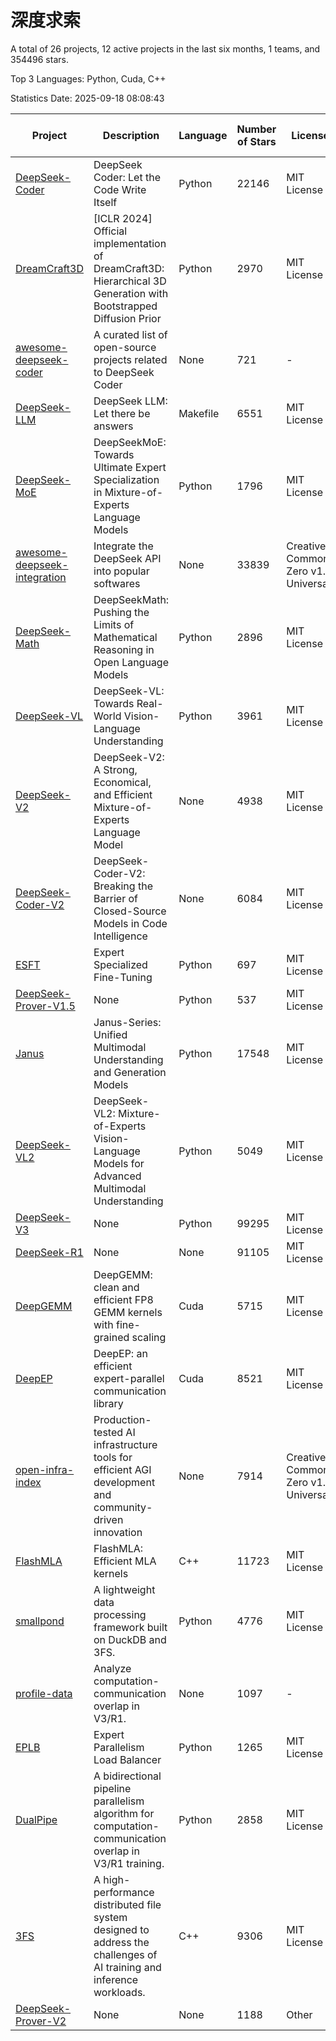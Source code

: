 # 深度求索

A total of 26 projects, 12 active projects in the last six months, 1 teams, and 354496 stars.

Top 3 Languages: Python, Cuda, C++

Statistics Date: 2025-09-18 08:08:43

| Project | Description | Language | Number of Stars | License | Creation Date | Last Updated Date | Last Pushed Date |
| --- | --- | --- | --- | --- | --- | --- | --- |
| [DeepSeek-Coder](https://github.com/deepseek-ai/DeepSeek-Coder) | DeepSeek Coder: Let the Code Write Itself | Python | 22146 | MIT License | 2023-10-20 | 2025-09-18 | 2024-05-21 |
| [DreamCraft3D](https://github.com/deepseek-ai/DreamCraft3D) | [ICLR 2024] Official implementation of DreamCraft3D: Hierarchical 3D Generation with Bootstrapped Diffusion Prior | Python | 2970 | MIT License | 2023-10-23 | 2025-09-16 | 2025-04-22 |
| [awesome-deepseek-coder](https://github.com/deepseek-ai/awesome-deepseek-coder) | A curated list of open-source projects related to DeepSeek Coder | None | 721 | - | 2023-11-06 | 2025-09-13 | 2024-04-03 |
| [DeepSeek-LLM](https://github.com/deepseek-ai/DeepSeek-LLM) | DeepSeek LLM: Let there be answers | Makefile | 6551 | MIT License | 2023-11-29 | 2025-09-18 | 2024-02-04 |
| [DeepSeek-MoE](https://github.com/deepseek-ai/DeepSeek-MoE) | DeepSeekMoE: Towards Ultimate Expert Specialization in Mixture-of-Experts Language Models | Python | 1796 | MIT License | 2024-01-02 | 2025-09-15 | 2024-01-16 |
| [awesome-deepseek-integration](https://github.com/deepseek-ai/awesome-deepseek-integration) | Integrate the DeepSeek API into popular softwares | None | 33839 | Creative Commons Zero v1.0 Universal | 2024-01-11 | 2025-09-18 | 2025-09-04 |
| [DeepSeek-Math](https://github.com/deepseek-ai/DeepSeek-Math) | DeepSeekMath: Pushing the Limits of Mathematical Reasoning in Open Language Models | Python | 2896 | MIT License | 2024-02-05 | 2025-09-18 | 2024-04-15 |
| [DeepSeek-VL](https://github.com/deepseek-ai/DeepSeek-VL) | DeepSeek-VL: Towards Real-World Vision-Language Understanding | Python | 3961 | MIT License | 2024-03-07 | 2025-09-17 | 2024-04-24 |
| [DeepSeek-V2](https://github.com/deepseek-ai/DeepSeek-V2) | DeepSeek-V2: A Strong, Economical, and Efficient Mixture-of-Experts Language Model | None | 4938 | MIT License | 2024-04-22 | 2025-09-17 | 2024-09-25 |
| [DeepSeek-Coder-V2](https://github.com/deepseek-ai/DeepSeek-Coder-V2) | DeepSeek-Coder-V2: Breaking the Barrier of Closed-Source Models in Code Intelligence | None | 6084 | MIT License | 2024-06-14 | 2025-09-18 | 2024-09-24 |
| [ESFT](https://github.com/deepseek-ai/ESFT) | Expert Specialized Fine-Tuning | Python | 697 | MIT License | 2024-07-04 | 2025-09-16 | 2025-05-22 |
| [DeepSeek-Prover-V1.5](https://github.com/deepseek-ai/DeepSeek-Prover-V1.5) | None | Python | 537 | MIT License | 2024-08-15 | 2025-09-18 | 2024-08-16 |
| [Janus](https://github.com/deepseek-ai/Janus) | Janus-Series: Unified Multimodal Understanding and Generation Models | Python | 17548 | MIT License | 2024-10-18 | 2025-09-18 | 2025-02-01 |
| [DeepSeek-VL2](https://github.com/deepseek-ai/DeepSeek-VL2) | DeepSeek-VL2: Mixture-of-Experts Vision-Language Models for Advanced Multimodal Understanding | Python | 5049 | MIT License | 2024-12-13 | 2025-09-18 | 2025-02-26 |
| [DeepSeek-V3](https://github.com/deepseek-ai/DeepSeek-V3) | None | Python | 99295 | MIT License | 2024-12-26 | 2025-09-18 | 2025-08-28 |
| [DeepSeek-R1](https://github.com/deepseek-ai/DeepSeek-R1) | None | None | 91105 | MIT License | 2025-01-20 | 2025-09-18 | 2025-06-27 |
| [DeepGEMM](https://github.com/deepseek-ai/DeepGEMM) | DeepGEMM: clean and efficient FP8 GEMM kernels with fine-grained scaling | Cuda | 5715 | MIT License | 2025-02-13 | 2025-09-16 | 2025-09-12 |
| [DeepEP](https://github.com/deepseek-ai/DeepEP) | DeepEP: an efficient expert-parallel communication library | Cuda | 8521 | MIT License | 2025-02-17 | 2025-09-18 | 2025-09-17 |
| [open-infra-index](https://github.com/deepseek-ai/open-infra-index) | Production-tested AI infrastructure tools for efficient AGI development and community-driven innovation | None | 7914 | Creative Commons Zero v1.0 Universal | 2025-02-21 | 2025-09-16 | 2025-05-15 |
| [FlashMLA](https://github.com/deepseek-ai/FlashMLA) | FlashMLA: Efficient MLA kernels | C++ | 11723 | MIT License | 2025-02-21 | 2025-09-18 | 2025-08-27 |
| [smallpond](https://github.com/deepseek-ai/smallpond) | A lightweight data processing framework built on DuckDB and 3FS. | Python | 4776 | MIT License | 2025-02-24 | 2025-09-16 | 2025-03-05 |
| [profile-data](https://github.com/deepseek-ai/profile-data) | Analyze computation-communication overlap in V3/R1. | None | 1097 | - | 2025-02-26 | 2025-09-05 | 2025-03-21 |
| [EPLB](https://github.com/deepseek-ai/EPLB) | Expert Parallelism Load Balancer | Python | 1265 | MIT License | 2025-02-26 | 2025-09-15 | 2025-03-24 |
| [DualPipe](https://github.com/deepseek-ai/DualPipe) | A bidirectional pipeline parallelism algorithm for computation-communication overlap in V3/R1 training. | Python | 2858 | MIT License | 2025-02-26 | 2025-09-16 | 2025-03-10 |
| [3FS](https://github.com/deepseek-ai/3FS) |  A high-performance distributed file system designed to address the challenges of AI training and inference workloads.  | C++ | 9306 | MIT License | 2025-02-27 | 2025-09-18 | 2025-09-10 |
| [DeepSeek-Prover-V2](https://github.com/deepseek-ai/DeepSeek-Prover-V2) | None | None | 1188 | Other | 2025-04-30 | 2025-09-17 | 2025-07-18 |
